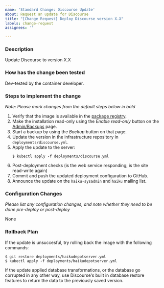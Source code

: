 ```yaml
---
name: 'Standard Change: Discourse Update'
about: Request an update for Discourse
title: "[Change Request] Deploy Discourse version X.X"
labels: change-request
assignees: ''

---
```


### Description
Update Discourse to version X.X

### How has the change been tested
Dev-tested by the container developer.

### Steps to implement the change
_Note: Please mark changes from the default steps below in *bold*_

1. Verify that the image is available in the [package registry](https://github.com/haiku/haikudepotserver/pkgs/container/discourse).
2. Make the installation read-only using the *Enable read-only* button on the [Admin/Backups](https://discuss.haiku-os.org/admin/backups) page.
3. Start a backup by using the *Backup* button on that page.
4. Update the version in the infrastructure repository in `deployments/discourse.yml`.
5. Apply the update to the server:
    ```
    $ kubectl apply -f deployments/discourse.yml
    ```
6. Post-deployment checks (is the web service responding, is the site read-write again)
7. Commit and push the updated deployment configuration to GitHub.
8. Announce the update on the `haiku-sysadmin` and `haiku` mailing list.

### Configuration Changes
_Please list any configuration changes, and note whether they need to be done pre-deploy or post-deploy_

None

### Rollback Plan
If the update is unsuccesful, try rolling back the image with the following commands:
```
$ git restore deployments/haikudepotserver.yml
$ kubectl apply -f deployments/haikudepotserver.yml
```

If the update applied database transformations, or the database go corrupted in any other way, use Discourse's built in database restore features to return the data to the previously saved version.
